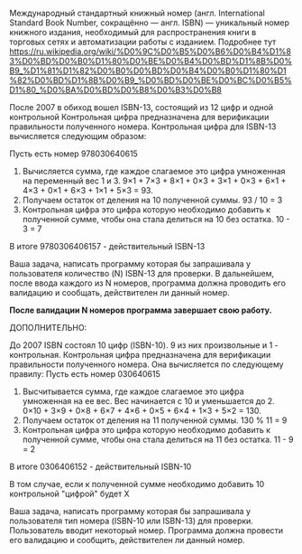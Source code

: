 Международный стандартный книжный номер (англ. International Standard Book Number, сокращённо — англ. ISBN) — уникальный номер книжного издания,
необходимый для распространения книги в торговых сетях и автоматизации работы с изданием.
Подробнее тут https://ru.wikipedia.org/wiki/%D0%9C%D0%B5%D0%B6%D0%B4%D1%83%D0%BD%D0%B0%D1%80%D0%BE%D0%B4%D0%BD%D1%8B%D0%B9_%D1%81%D1%82%D0%B0%D0%BD%D0%B4%D0%B0%D1%80%D1%82%D0%BD%D1%8B%D0%B9_%D0%BD%D0%BE%D0%BC%D0%B5%D1%80_%D0%BA%D0%BD%D0%B8%D0%B3%D0%B8

После 2007 в обиход вошел ISBN-13, состоящий из 12 цифр и одной контрольной
Контрольная цифра предназначена для верификации правильности полученного номера.
Контрольная цифра для ISBN-13 вычисляется следующим образом:

Пусть есть номер 978030640615
1. Вычисляется сумма, где каждое слагаемое это цифра умноженная на переменный вес 1 и 3.
9×1 + 7×3 + 8×1 + 0×3 + 3×1 + 0×3 + 6×1 + 4×3 + 0×1 + 6×3 + 1×1 + 5×3 = 93.
2. Получаем остаток от деления на 10 полученной суммы.
93 / 10 = 3
3. Контрольная цифра это цифра которую необходимо добавить к полученной сумме, чтобы она стала делиться на 10 без остатка.
10 - 3 = 7

В итоге 9780306406157 - действительный ISBN-13

Ваша задача, написать программу которая бы запрашивала у пользователя количество (N) ISBN-13 для проверки.
В дальнейшем, после ввода каждого из N номеров, программа должна проводить его валидацию и сообщать, действителен ли данный номер.

__После валидации N номеров программа завершает свою работу.__

ДОПОЛНИТЕЛЬНО:

До 2007 ISBN состоял 10 цифр (ISBN-10). 9 из них произвольные и 1 - контрольная.
Контрольная цифра предназначена для верификации правильности полученного номера.
Она вычисляется по следующему правилу:
Пусть есть номер 030640615
1. Высчитывается сумма, где каждое слагаемое это цифра умноженная на ее вес. Вес начинается с 10 и уменьшается до 2.
0×10 + 3×9 + 0×8 + 6×7 + 4×6 + 0×5 + 6×4 + 1×3 + 5×2 = 130.
2. Получаем остаток от деления на 11 полученной суммы.
130 % 11 = 9
3. Контрольная цифра это цифра которую необходимо добавить к полученной сумме, чтобы она стала делиться на 11 без остатка.
11 - 9 = 2

В итоге 0306406152 - действительный ISBN-10

В том случае, если к полученной сумме необходимо добавить 10 контрольной "цифрой" будет X

Ваша задача, написать программу которая бы запрашивала у пользователя тип номера (ISBN-10 или ISBN-13) для проверки.
Пользователь вводит некоторый номер.
Программа должна провести его валидацию и сообщить, действителен ли данный номер.
